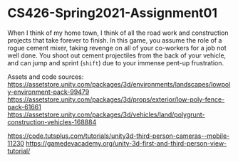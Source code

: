 ﻿# CS426-Spring2021-Assignment01

When I think of my home town, I think of all the road work and construction projects that take forever to finish. In this game, you assume the role of a rogue cement mixer, taking revenge on all of your co-workers for a job not well done. You shoot out cement projectiles from the back of your vehicle, and can jump and sprint (`shift`) due to your immense pent-up frustration. 

Assets and code sources:
https://assetstore.unity.com/packages/3d/environments/landscapes/lowpoly-environment-pack-99479
https://assetstore.unity.com/packages/3d/props/exterior/low-poly-fence-pack-61661
https://assetstore.unity.com/packages/3d/vehicles/land/polygrunt-construction-vehicles-168884

https://code.tutsplus.com/tutorials/unity3d-third-person-cameras--mobile-11230
https://gamedevacademy.org/unity-3d-first-and-third-person-view-tutorial/
